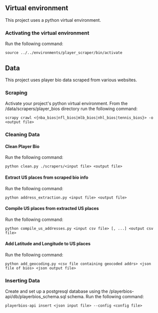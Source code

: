 ## Virtual environment

This project uses a python virtual environment.

### Activating the virtual environment

Run the following command:

```shell
source ../../environments/player_scraper/bin/activate
```

## Data

This project uses player bio data scraped from various websites.

### Scraping

Activate your project's python virtual environment. From the /data/scrapers/player_bios directory run the following command:

```shell
scrapy crawl <{nba_bios|nfl_bios|mlb_bios|nhl_bios|tennis_bios}> -o <output file>
```

### Cleaning Data

#### Clean Player Bio

Run the following command:

```shell
python clean.py ./scrapers/<input file> <output file>
```

#### Extract US places from scraped bio info

Run the following command:

```shell
python address_extraction.py <input file> <output file>
```

#### Compile US places from extracted US places

Run the following command:

```shell
python compile_us_addresses.py <input csv file> [, ...] <output csv file>
```

#### Add Latitude and Longitude to US places

Run the following command:

```shell
python add_geocoding.py <csv file containing geocoded addrs> <json file of bios> <json output file>
```

### Inserting Data

Create and set up a postgresql database using the /playerbios-api/db/playerbios_schema.sql schema.
Run the following command:

```shell
playerbios-api insert <json input file> --config <config file>
```

